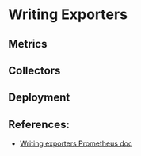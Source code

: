 # Writing Exporters


## Metrics


## Collectors



## Deployment



## References:
- [Writing exporters Prometheus doc](https://prometheus.io/docs/instrumenting/writing_exporters/)
